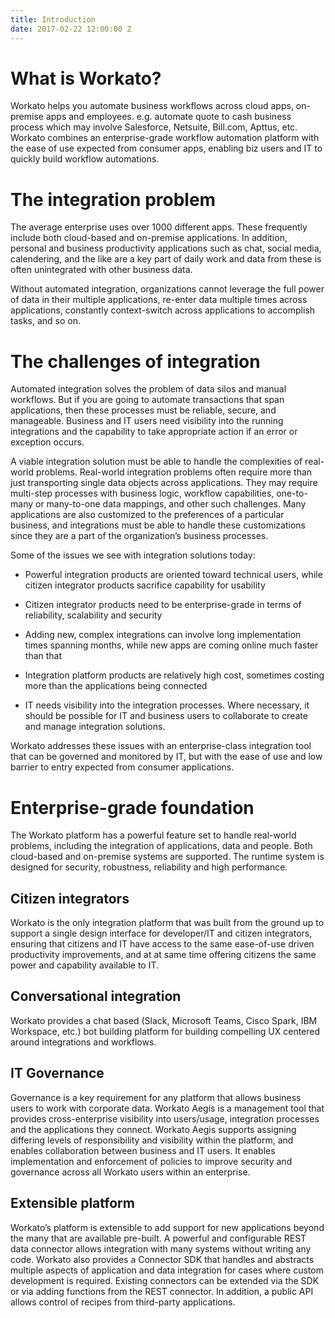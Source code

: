 ```yaml
---
title: Introduction
date: 2017-02-22 12:00:00 Z
---
```


# What is Workato?
Workato helps you automate business workflows across cloud apps, on-premise apps and employees. e.g. automate quote to cash business process which may involve Salesforce, Netsuite, Bill.com, Apttus, etc. Workato combines an enterprise-grade workflow automation platform with the ease of use expected from consumer apps, enabling biz users and IT to quickly build workflow automations.

# The integration problem
The average enterprise uses over 1000 different apps. These frequently include both cloud-based and on-premise applications. In addition, personal and business productivity applications such as chat, social media, calendering, and the like are a key part of daily work and data from these is often unintegrated with other business data.

Without automated integration, organizations cannot leverage the full power of data in their multiple applications, re-enter data multiple times across applications, constantly context-switch across applications to accomplish tasks, and so on.

# The challenges of integration
Automated integration solves the problem of data silos and manual workflows. But if you are going to automate transactions that span applications, then these processes must be reliable, secure, and manageable. Business and IT users need visibility into the running integrations and the capability to take appropriate action if an error or exception occurs.

A viable integration solution must be able to handle the complexities of real-world problems. Real-world integration problems often require more than just transporting single data objects across applications. They may require multi-step processes with business logic, workflow capabilities, one-to-many or many-to-one data mappings, and other such challenges. Many applications are also customized to the preferences of a particular business, and integrations must be able to handle these customizations since they are a part of the organization’s business processes.

Some of the issues we see with integration solutions today:

- Powerful integration products are oriented toward technical users, while citizen integrator products sacrifice capability for usability

- Citizen integrator products need to be enterprise-grade in terms of reliability, scalability and security

- Adding new, complex integrations can involve long implementation times spanning months, while new apps are coming online much faster than that

- Integration platform products are relatively high cost, sometimes costing more than the applications being connected

- IT needs visibility into the integration processes. Where necessary, it should be possible for IT and business users to collaborate to create and manage integration solutions.

Workato addresses these issues with an enterprise-class integration tool that can be governed and monitored by IT, but with the ease of use and low barrier to entry expected from consumer applications.

# Enterprise-grade foundation
The Workato platform has a powerful feature set to handle real-world problems, including the integration of applications, data and people. Both cloud-based and on-premise systems are supported. The runtime system is designed for security, robustness, reliability and high performance.

## Citizen integrators
Workato is the only integration platform that was built from the ground up to support a single design interface for developer/IT and citizen integrators, ensuring that citizens and IT have access to the same ease-of-use driven productivity improvements, and at at same time offering citizens the same power and capability available to IT.

## Conversational integration
Workato provides a chat based (Slack, Microsoft Teams, Cisco Spark, IBM Workspace, etc.) bot building platform for building compelling UX centered around integrations and workflows.

## IT Governance
Governance is a key requirement for any platform that allows business users to work with corporate data. Workato Aegis is a management tool that provides cross-enterprise visibility into users/usage, integration processes and the applications they connect. Workato Aegis supports assigning differing levels of responsibility and visibility within the platform, and enables collaboration between business and IT users. It enables implementation and enforcement of policies to improve security and governance across all Workato users within an enterprise.

## Extensible platform
Workato’s platform is extensible to add support for new applications beyond the many that are available pre-built. A powerful and configurable REST data connector allows integration with many systems without writing any code. Workato also provides a Connector SDK that handles and abstracts multiple aspects of application and data integration for cases where custom development is required. Existing connectors can be extended via the SDK or via adding functions from the REST connector. In addition, a public API allows control of recipes from third-party applications.
